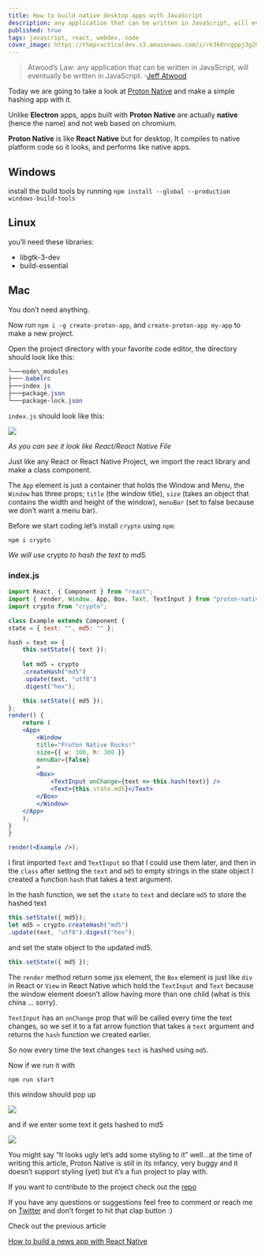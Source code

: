 ```yaml
---
title: How to build native desktop apps with JavaScript
description: any application that can be written in JavaScript, will eventually be written in JavaScript
published: true
tags: javascript, react, webdev, node
cover_image: https://thepracticaldev.s3.amazonaws.com/i/rk3k0rcgppj3g20uqr2z.png
---
```


> Atwood’s Law: any application that can be written in JavaScript, will eventually be written in JavaScript. -[Jeff Atwood](https://en.wikipedia.org/wiki/Jeff_Atwood)


Today we are going to take a look at [Proton Native](https://proton-native.js.org) and make a simple hashing app with it.

Unlike **Electron** apps, apps built with **Proton Native** are actually **native** (hence the name) and not web based on chromium.

**Proton Native** is like **React Native** but for desktop, It compiles to native platform code so it looks, and performs like native apps.

## Windows
install the build tools by running
`npm install --global --production windows-build-tools`

## Linux
you’ll need these libraries:

- libgtk-3-dev
- build-essential

## Mac 
You don’t need anything.

Now run `npm i -g create-proton-app`, and `create-proton-app my-app` to make a new project.

Open the project directory with your favorite code editor, the directory should look like this:

```powershell
└───node\_modules
├───.babelrc
├───index.js
├───package.json
└───package-lock.json
```

`index.js` should look like this:

![](https://cdn-images-1.medium.com/max/1024/1*BUgjpvWtCCZNPJ__qrQxig.png)<figcaption><em>As you can see it look like React/React Native File</em></figcaption>

Just like any React or React Native Project, we import the react library and make a class component.

The `App` element is just a container that holds the Window and Menu, the `Window` has three props; `title` (the window title), `size` (takes an object that contains the width and height of the window), `menuBar` (set to false because we don’t want a menu bar).

Before we start coding let’s install `crypto` using `npm`:

`npm i crypto`

_We will use_ crypto _to hash the text to md5._

### index.js


```jsx
import React, { Component } from "react";
import { render, Window, App, Box, Text, TextInput } from "proton-native";
import crypto from "crypto";

class Example extends Component {
state = { text: "", md5: "" };

hash = text => {
    this.setState({ text });
    
    let md5 = crypto
    .createHash("md5")
    .update(text, "utf8")
    .digest("hex");

    this.setState({ md5 });
};
render() {
    return (
    <App>
        <Window
        title="Proton Native Rocks!"
        size={{ w: 300, h: 300 }}
        menuBar={false}
        >
        <Box>
            <TextInput onChange={text => this.hash(text)} />
            <Text>{this.state.md5}</Text>
        </Box>
        </Window>
    </App>
    );
}
}

render(<Example />);
```


I first imported `Text` and `TextInput` so that I could use them later, and then in the `class` after setting the `text` and `md5` to empty strings in the state object I created a function `hash` that takes a text argument.

In the hash function, we set the `state` to `text` and declare `md5` to store the hashed text


```jsx
this.setState({ md5});
let md5 = crypto.createHash("md5")
.update(text, "utf8").digest("hex");
```


and set the state object to the updated md5.

```jsx
this.setState({ md5 });
```

The `render` method return some jsx element, the `Box` element is just like `div` in React or `View` in React Native which hold the `TextInput` and `Text` because the window element doesn’t allow having more than one child (what is this china … sorry).

`TextInput` has an `onChange` prop that will be called every time the text changes, so we set it to a fat arrow function that takes a `text` argument and returns the `hash` function we created earlier.

So now every time the text changes `text` is hashed using `md5`.

Now if we run it with

`npm run start`

this window should pop up <br />

![](https://cdn-images-1.medium.com/max/375/1*D_fBTxyGSpUbIVPcyt3Kzw.png)

and if we enter some text it gets hashed to md5 <br />

![](https://cdn-images-1.medium.com/max/375/1*azNLC0SBkJs85SK-fj15fw.png)

You might say “It looks ugly let’s add some styling to it” well…at the time of writing this article, Proton Native is still in its infancy, very buggy and it doesn’t support styling (yet) but it’s a fun project to play with.

If you want to contribute to the project check out the [repo](https://github.com/kusti8/proton-native)

If you have any questions or suggestions feel free to comment or reach me on [Twitter](https://twitter.com/4msal4) and don’t forget to hit that clap button :)

Check out the previous article

[How to build a news app with React Native](https://dev.to/msal4/how-to-build-a-news-app-with-react-native-4ifd)
